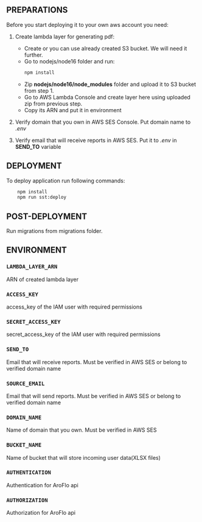 ## PREPARATIONS

Before you start deploying it to your own aws account you need:

1. Create lambda layer for generating pdf:

   - Create or you can use already created S3 bucket. We will need it further.
   - Go to nodejs/node16 folder and run:
     ```bash
     npm install
     ```
   - Zip **nodejs/node16/node_modules** folder and upload it to S3 bucket from step 1.
   - Go to AWS Lambda Console and create layer here using uploaded zip from previous step.
   - Copy its ARN and put it in environment

2. Verify domain that you own in AWS SES Console. Put domain name to _*.env*_
3. Verify email that will receive reports in AWS SES. Put it to _*.env*_ in **SEND_TO** variable

## DEPLOYMENT

To deploy application run following commands:

```bash
    npm install
    npm run sst:deploy
```

## POST-DEPLOYMENT

Run migrations from migrations folder.

## ENVIRONMENT

### `LAMBDA_LAYER_ARN`

ARN of created lambda layer

### `ACCESS_KEY`

access_key of the IAM user with required permissions

### `SECRET_ACCESS_KEY`

secret_access_key of the IAM user with required permissions

### `SEND_TO`

Email that will receive reports. Must be verified in AWS SES or belong to verified domain name

### `SOURCE_EMAIL`

Email that will send reports. Must be verified in AWS SES or belong to verified domain name

### `DOMAIN_NAME`

Name of domain that you own. Must be verified in AWS SES

### `BUCKET_NAME`

Name of bucket that will store incoming user data(XLSX files)

### `AUTHENTICATION`

Authentication for AroFlo api

### `AUTHORIZATION`

Authorization for AroFlo api
